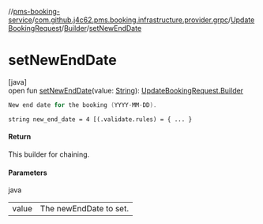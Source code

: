 //[pms-booking-service](../../../../index.md)/[com.github.j4c62.pms.booking.infrastructure.provider.grpc](../../index.md)/[UpdateBookingRequest](../index.md)/[Builder](index.md)/[setNewEndDate](set-new-end-date.md)

# setNewEndDate

[java]\
open fun [setNewEndDate](set-new-end-date.md)(value: [String](https://docs.oracle.com/en/java/javase/23/docs/api/java.base/java/lang/String.html)): [UpdateBookingRequest.Builder](index.md)

```kotlin
New end date for the booking (YYYY-MM-DD).

```
`string new_end_date = 4 [(.validate.rules) = { ... }`

#### Return

This builder for chaining.

#### Parameters

java

| | |
|---|---|
| value | The newEndDate to set. |